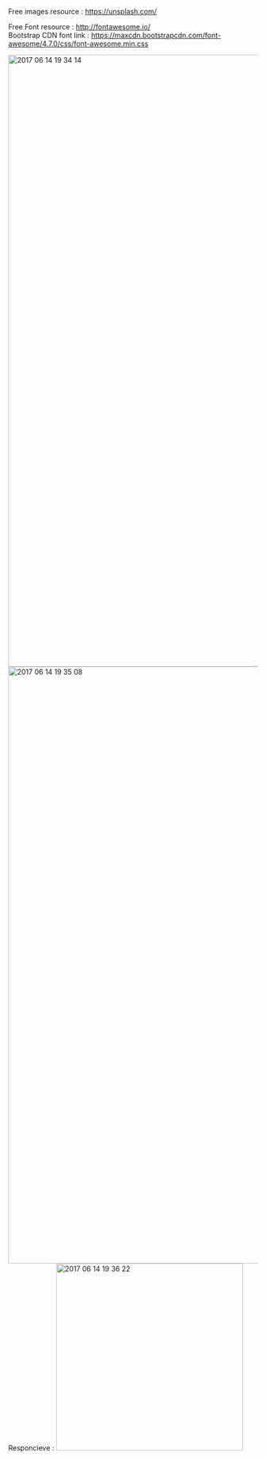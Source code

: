 Free images resource : 
https://unsplash.com/

Free Font resource : 
http://fontawesome.io/
<br>
Bootstrap CDN font link : 
https://maxcdn.bootstrapcdn.com/font-awesome/4.7.0/css/font-awesome.min.css

<img width="1233" alt="2017 06 14 19 34 14" src="https://user-images.githubusercontent.com/9945039/27144127-62bd489c-5139-11e7-84c2-0178d635670a.png">

<img width="1203" alt="2017 06 14 19 35 08" src="https://user-images.githubusercontent.com/9945039/27144283-e7754de6-5139-11e7-8647-f16d5ced77d3.png">
<br>
Responcieve : 
<img width="377" alt="2017 06 14 19 36 22" src="https://user-images.githubusercontent.com/9945039/27144377-431cad7e-513a-11e7-9336-cff963a2e205.png">
